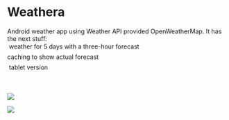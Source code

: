 # <b>Weathera</b> <br>
Android weather app using Weather API provided OpenWeatherMap. It has the next stuff: <br>
&#149; weather for 5 days with a three-hour forecast <br>
&#149; caching to show actual forecast <br>
&#149; tablet version <br>

<br>

<a href='http://postimage.org/' target='_blank'><img src='http://s12.postimg.org/muv8vznel/o_YWRlw_Rv_TVI.jpg'/></a>

<a href='http://postimage.org/' target='_blank'><img src='http://s18.postimg.org/nkfa21avd/2015_08_11_12_54_38.png'/></a>
